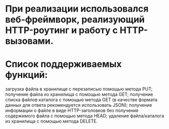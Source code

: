 # При реализации использовался веб-фреймворк, реализующий HTTP-роутинг и работу с HTTP-вызовами.

# Список поддерживаемых функций:
загрузка файла в хранилище с перезаписью помощью метода PUT;
получение файла из хранилища с помощью метода GET;
получение списка файлов каталога с помощью метода GET (в качестве формата данных для ответа рекомендуется использовать JSON);
получение информации о файле в виде HTTP-заголовков без получения содержимого файла с помощью метода HEAD;
удаление файла/каталога из хранилища с помощью метода DELETE.
